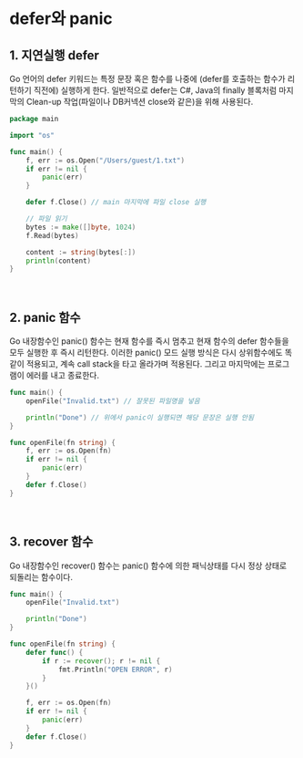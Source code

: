 # defer와 panic
## 1. 지연실행 defer
Go 언어의 defer 키워드는 특정 문장 혹은 함수를 나중에 (defer를 호출하는 함수가 리턴하기 직전에) 실행하게 한다. 일반적으로 defer는 C#, Java의 finally 블록처럼 마지막의 Clean-up 작업(파일이나 DB커넥션 close와 같은)을 위해 사용된다.
```go
package main

import "os"

func main() {
    f, err := os.Open("/Users/guest/1.txt")
    if err != nil {
        panic(err)
    }

    defer f.Close() // main 마지막에 파일 close 실행 

    // 파일 읽기 
    bytes := make([]byte, 1024)
    f.Read(bytes)

    content := string(bytes[:])
    println(content)
}
```

<br/>

## 2. panic 함수
Go 내장함수인 panic() 함수는 현재 함수를 즉시 멈추고 현재 함수의 defer 함수들을 모두 실행한 후 즉시 리턴한다. 이러한 panic() 모드 실행 방식은 다시 상위함수에도 똑같이 적용되고, 계속 call stack을 타고 올라가며 적용된다. 그리고 마지막에는 프로그램이 에러를 내고 종료한다.
```go
func main() {
    openFile("Invalid.txt") // 잘못된 파일명을 넣음

    println("Done") // 위에서 panic이 실행되면 해당 문장은 실행 안됨 
}

func openFile(fn string) {
    f, err := os.Open(fn)
    if err != nil {
        panic(err)
    }
    defer f.Close()
}
```

<br/>

## 3. recover 함수 
Go 내장함수인 recover() 함수는 panic() 함수에 의한 패닉상태를 다시 정상 상태로 되돌리는 함수이다.
```go
func main() {
    openFile("Invalid.txt")

    println("Done")
}

func openFile(fn string) {
    defer func() {
        if r := recover(); r != nil {
            fmt.Println("OPEN ERROR", r)
        }
    }()

    f, err := os.Open(fn)
    if err != nil {
        panic(err)
    }
    defer f.Close()
}
```
